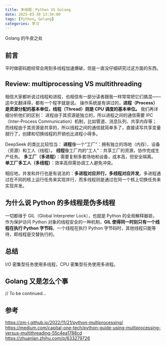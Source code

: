 ```yaml
---
title: 多线程：Python VS Golang
date: 2025-03-30 13:34:00
tags: [Python, Golang]
categories: 学习
---
```


Golang 的牛皮之处
<!--more-->

## 前言

平时做密码题经常会用到多线程加速爆破，但是一直没仔细研究过这方面的东西。

## Review: multiprocessing VS multithreading

相信大家都听说过线程和进程，也相信有一部分读者跟我一样常常把它们搞混——这中文翻译得，都有一个程字就是说。
操作系统是有讲过的，**进程（Process）是资源分配的基本单位，线程（Thread）则是 CPU 调度的基本单位。**
我们再详细分析他们的区别：
进程由于其资源是独立的，所以进程之间的通信需要 IPC（Inter-Process Communication）机制，比如管道、消息队列、共享内存等；而线程由于其资源是共享的，所以线程之间的通信就简单多了，直接读写共享变量就行了，创建和切换线程的开销也比进程小得多。

DeepSeek 的类比比较恰当：
**进程**像一个“工厂”：拥有独立的场地（内存）、设备（资源）和工人（线程）。
**线程**像工厂内的“工人”：共享工厂的资源，协作完成生产任务。
**多工厂（多进程）**：需要复制多套场地和设备，成本高，但安全隔离。
**单工厂多工人（多线程）**：效率高但需协调工人避免冲突。

相应地，并发和并行也是有说法的：**多进程对应并行，多线程对应并发**。多进程通过在不同的核上运行任务来实现并行，而多线程则是通过在同一个核上切换任务来实现并发。

## 为什么说 Python 的多线程是伪多线程

一切都缘于 GIL（Global Interpreter Lock），也就是 Python 的全局解释器锁，作为保护访问 Python 对象的线程安全的一种机制，**GIL 使得同一时刻只有一个线程在执行 Python 字节码**，一个线程在执行 Python 字节码时，其他线程只能等待，即线程是交替执行的。

## 总结

I/O 密集型任务使用多线程，CPU 密集型任务使用多进程。

## Golang 又是怎么个事

// To be continued...

## 参考

<https://zm-j.github.io/2022/11/21/python-multiprocessing/>
<https://medium.com/capital-one-tech/python-guide-using-multiprocessing-versus-multithreading-55c4ea1788cd>
<https://zhuanlan.zhihu.com/p/633279726>
